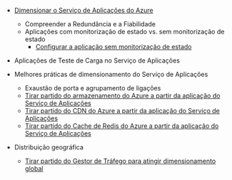 * [Dimensionar o Serviço de Aplicações do Azure](../articles/app-service/web-sites-scale.md)
  
  * Compreender a Redundância e a Fiabilidade
  * Aplicações com monitorização de estado vs. sem monitorização de estado
    * [Configurar a aplicação sem monitorização de estado](https://azure.microsoft.com/blog/disabling-arrs-instance-affinity-in-windows-azure-web-sites/)
* Aplicações de Teste de Carga no Serviço de Aplicações   
* Melhores práticas de dimensionamento do Serviço de Aplicações
  
  * Exaustão de porta e agrupamento de ligações
  * [Tirar partido do armazenamento do Azure a partir da aplicação do Serviço de Aplicações](../articles/storage/blobs/storage-dotnet-how-to-use-blobs.md)
  * [Tirar partido do CDN do Azure a partir da aplicação do Serviço de Aplicações](../articles/cdn/cdn-overview.md)
  * [Tirar partido do Cache de Redis do Azure a partir da aplicação do Serviço de Aplicações](../articles/redis-cache/cache-dotnet-how-to-use-azure-redis-cache.md)
* Distribuição geográfica
  
  * [Tirar partido do Gestor de Tráfego para atingir dimensionamento global](../articles/traffic-manager/traffic-manager-overview.md)

